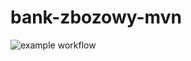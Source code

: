 # bank-zbozowy-mvn
![example workflow](https://github.com/Macbak03/bank-zbozowy-mvn/actions/workflows/<file>/badge.svg)
